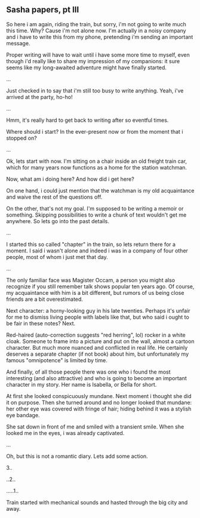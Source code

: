 Sasha papers, pt III
--------------------

So here i am again, riding the train, but sorry, i'm not going to write much
this time. Why? Cause i'm not alone now. I'm actually in a noisy company and i
have to write this from my phone, pretending i'm sending an important message.

Proper writing will have to wait until i have some more time to myself, even
though i'd really like to share my impression of my companions: it sure seems
like my long-awaited adventure might have finally started.

...

Just checked in to say that i'm still too busy to write anything. Yeah, i've
arrived at the party, ho-ho!

...

Hmm, it's really hard to get back to writing after so eventful times.

Where should i start? In the ever-present now or from the moment that i stopped
on?

...

Ok, lets start with now. I'm sitting on a chair inside an old freight train car,
which for many years now functions as a home for the station watchman.

Now, what am i doing here? And how did i get here?

On one hand, i could just mention that the watchman is my old acquaintance and
waive the rest of the questions off.

On the other, that's not my goal. I'm supposed to be writing a memoir or
something. Skipping possibilities to write a chunk of text wouldn't get me
anywhere. So lets go into the past details.

...

I started this so called "chapter" in the train, so lets return there for a
moment. I said i wasn't alone and indeed i was in a company of four other
people, most of whom i just met that day.

...

The only familiar face was Magister Occam, a person you might also recognize if
you still remember talk shows popular ten years ago. Of course, my acquaintance
with him is a bit different, but rumors of us being close friends are a bit
overestimated.

Next character: a horny-looking guy in his late twenties. Perhaps it's unfair
for me to dismiss living people with labels like that, but who said i ought to
be fair in these notes? Next.

Red-haired (auto-correction suggests "red herring", lol) rocker in a white
cloak. Someone to frame into a picture and put on the wall, almost a cartoon
character. But much more nuanced and conflicted in real life. He certainly
deserves a separate chapter (if not book) about him, but unfortunately my famous
"omnipotence" is limited by time.

And finally, of all those people there was one who i found the most interesting
(and also attractive) and who is going to become an important character in my
story. Her name is Isabella, or Bella for short.

At first she looked conspicuously mundane. Next moment i thought she did it on
purpose. Then she turned around and no longer looked that mundane: her other eye
was covered with fringe of hair; hiding behind it was a stylish eye bandage.

She sat down in front of me and smiled with a transient smile. When she looked
me in the eyes, i was already captivated.

...

Oh, but this is not a romantic diary. Lets add some action.

3..

..2..

.....1..

Train started with mechanical sounds and hasted through the big city and away.
